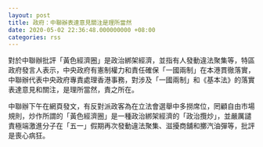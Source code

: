 ```yaml
---
layout: post
title: 政府：中聯辦表達意見關注是理所當然
date: 2020-05-02 22:36:48.000000000 +08:00
categories: rss
---
```


對於中聯辦批評「黃色經濟圈」是政治綁架經濟，並指有人發動違法聚集等，特區政府發言人表示，中央政府有憲制權力和責任確保「一國兩制」在本港貫徹落實，中聯辦代表中央政府專責處理香港事務，對涉及「一國兩制」和《基本法》的落實表達意見和關注，是理所當然，責之所在。

中聯辦下午在網頁發文，有反對派政客為在立法會選舉中多撈席位，罔顧自由市場規則，炒作所謂的「黃色經濟圈」是一種政治綁架經濟的「政治攬炒」，並嚴厲譴責極端激進分子在「五一」假期再次發動違法聚集、滋擾商舖和擲汽油彈等，批評是喪心病狂。
